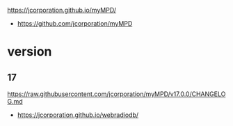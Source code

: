 https://jcorporation.github.io/myMPD/

- https://github.com/jcorporation/myMPD

# version

## 17

https://raw.githubusercontent.com/jcorporation/myMPD/v17.0.0/CHANGELOG.md

- https://jcorporation.github.io/webradiodb/
